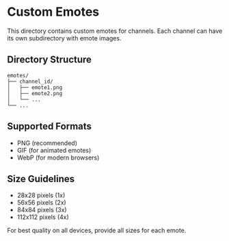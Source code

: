 # Custom Emotes

This directory contains custom emotes for channels. Each channel can have its own subdirectory with emote images.

## Directory Structure

```
emotes/
├── channel_id/
│   ├── emote1.png
│   ├── emote2.png
│   └── ...
└── ...
```

## Supported Formats

- PNG (recommended)
- GIF (for animated emotes)
- WebP (for modern browsers)

## Size Guidelines

- 28x28 pixels (1x)
- 56x56 pixels (2x)
- 84x84 pixels (3x)
- 112x112 pixels (4x)

For best quality on all devices, provide all sizes for each emote.